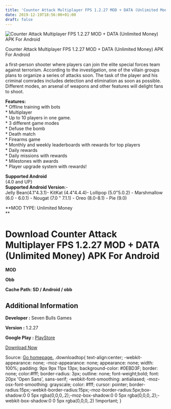 ```yaml
---
title: 'Counter Attack Multiplayer FPS 1.2.27 MOD + DATA (Unlimited Money) APK For Android'
date: 2019-12-19T18:56:00+01:00
draft: false
---
```


![Counter Attack Multiplayer FPS 1.2.27 MOD + DATA (Unlimited Money) APK For Android](https://i0.wp.com/apkhome.net/wp-content/uploads/2019/12/Counter-Attack-Multiplayer-FPS-1.2.27-MOD-DATA-Unlimited-Money.png "Counter Attack Multiplayer FPS 1.2.27 MOD + DATA (Unlimited Money) APK For Android")

  

Counter Attack Multiplayer FPS 1.2.27 MOD + DATA (Unlimited Money) APK For Android

a first-person shooter where players can join the elite special forces team against terrorism. According to the investigation, one of the villain groups plans to organize a series of attacks soon. The task of the player and his criminal comrades includes detection and elimination as soon as possible. Different modes, an arsenal of weapons and other features will delight fans to shoot.

**Features:**  
\* Offline training with bots  
\* Multiplayer  
\* Up to 10 players in one game.  
\* 3 different game modes  
\* Defuse the bomb  
\* Death match  
\* Firearms game  
\* Monthly and weekly leaderboards with rewards for top players  
\* Daily rewards  
\* Daily missions with rewards  
\* Milestones with awards  
\* Player upgrade system with rewards!

**Supported Android**  
{4.0 and UP}  
**Supported Android Version**:-  
Jelly Bean(4.1"4.3.1)- KitKat (4.4"4.4.4)- Lollipop (5.0"5.0.2) - Marshmallow (6.0 - 6.0.1) - Nougat (7.0 " 7.1.1) - Oreo (8.0-8.1) - Pie (9.0)

**MOD TYPE: Unlimited Money  
**

Download Counter Attack Multiplayer FPS 1.2.27 MOD + DATA (Unlimited Money) APK For Android
===========================================================================================

**MOD**

**Obb**

**Cache Path: SD / Android / obb**

Additional Information
----------------------

**Developer :** Seven Bulls Games

**Version :** 1.2.27

**Google Play :** [PlayStore](https://play.google.com/store/apps/details?id=com.SevenBulls.CounterAttackShooter)

  

[Download Now](https://store4app.co/post/counter-attack-multiplayer-fps-1-2-27-mod-data-unlimited-money-apk-for-android_1576777974)

  
Source: [Go homepage.](https://store4app.co/post/counter-attack-multiplayer-fps-1-2-27-mod-data-unlimited-money-apk-for-android_1576777974) .downloadtop{ text-align:center; -webkit-appearance: none; -moz-appearance: none; appearance: none; width: 100%; padding: 9px 9px 11px 13px; background-color: #0EBD3F; border: none; color:#fff; border-radius: 3px; outline: none; font-weight;bold; font: 20px 'Open Sans', sans-serif; -webkit-font-smoothing: antialiased; -moz-osx-font-smoothing: grayscale; color: #fff; cursor: pointer; border-radius:15px;-webkit-border-radius:15px;-moz-border-radius:5px;box-shadow:0 0 5px rgba(0,0,0,.2);-moz-box-shadow:0 0 5px rgba(0,0,0,.2);-webkit-box-shadow:0 0 5px rgba(0,0,0,.2) !important; }